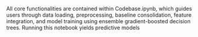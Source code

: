 All core functionalities are contained within Codebase.ipynb, which guides users through data loading, preprocessing, baseline consolidation, feature integration, and model training using ensemble gradient-boosted decision trees. Running this notebook yields predictive models